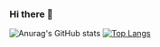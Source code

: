 ### Hi there 👋
![Anurag's GitHub stats](https://github-readme-stats.vercel.app/api?username=Kauan0122&show_icons=true&theme=radical&style="max-width:100%)
[![Top Langs](https://github-readme-stats.vercel.app/api/top-langs/?username=anuraghazra&layout=compact)](https://github.com/anuraghazra/github-readme-stats&style="max-width:100%)

